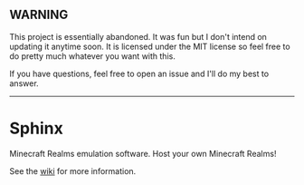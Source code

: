 ## WARNING
This project is essentially abandoned.
It was fun but I don't intend on updating it anytime soon. It is licensed under the MIT license so feel free to do pretty much whatever you want with this.

If you have questions, feel free to open an issue and I'll do my best to answer.

---

# Sphinx
Minecraft Realms emulation software. Host your own Minecraft Realms!

See the [wiki](https://github.com/mitchfizz05/Sphinx/wiki) for more information.
